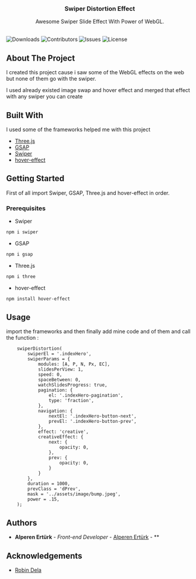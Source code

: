 <br/>
<p align="center">
  <h3 align="center">Swiper Distortion Effect</h3>

  <p align="center">
    Awesome Swiper Slide Effect With Power of WebGL.
    <br/>
    <br/>
  </p>
</p>

![Downloads](https://img.shields.io/github/downloads/alprnrtrk/SwiperDistortionEffect/total) ![Contributors](https://img.shields.io/github/contributors/alprnrtrk/SwiperDistortionEffect?color=dark-green) ![Issues](https://img.shields.io/github/issues/alprnrtrk/SwiperDistortionEffect) ![License](https://img.shields.io/github/license/alprnrtrk/SwiperDistortionEffect) 

## About The Project

I created this project cause i saw some of the WebGL effects on the web but none of them go with the swiper.

I used already existed image swap and hover effect and merged that effect with any swiper you can create

## Built With

I used some of the frameworks helped me with this project

* [Three.js](https://threejs.org/)
* [GSAP](https://gsap.com/)
* [Swiper](https://swiperjs.com/)
* [hover-effect](https://github.com/robin-dela/hover-effect)

## Getting Started

First of all import Swiper, GSAP, Three.js and hover-effect in order.

### Prerequisites

* Swiper
```sh
npm i swiper
```
* GSAP
```sh
npm i gsap
```
* Three.js
```sh
npm i three
```
* hover-effect
```sh
npm install hover-effect
```


## Usage

import the frameworks and then finally add mine code and of them and call the function :
```
    swiperDistortion(
        swiperEl = '.indexHero',
        swiperParams = {
            modules: [A, P, N, Px, EC],
            slidesPerView: 1,
            speed: 0,
            spaceBetween: 0,
            watchSlidesProgress: true,
            pagination: {
                el: '.indexHero-pagination',
                type: 'fraction',
            },
            navigation: {
                nextEl: '.indexHero-button-next',
                prevEl: '.indexHero-button-prev',
            },
            effect: 'creative',
            creativeEffect: {
                next: {
                    opacity: 0,
                },
                prev: {
                    opacity: 0,
                }
            }
        },
        duration = 1000,
        prevClass = 'dPrev',
        mask = '../assets/image/bump.jpeg',
        power = .15,
    );
```
    
## Authors

* **Alperen Ertürk** - *Front-end Developer* - [Alperen Ertürk](https://github.com/alprnrtrk) - **

## Acknowledgements

* [Robin Dela](https://github.com/robin-dela)
